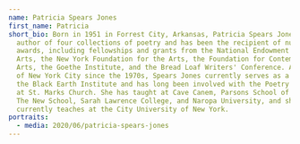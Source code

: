 ```yaml
---
name: Patricia Spears Jones
first_name: Patricia
short_bio: Born in 1951 in Forrest City, Arkansas, Patricia Spears Jones is the
  author of four collections of poetry and has been the recipient of numerous
  awards, including fellowships and grants from the National Endowment for the
  Arts, the New York Foundation for the Arts, the Foundation for Contemporary
  Arts, the Goethe Institute, and the Bread Loaf Writers' Conference. A resident
  of New York City since the 1970s, Spears Jones currently serves as a fellow of
  the Black Earth Institute and has long been involved with the Poetry Project
  at St. Marks Church. She has taught at Cave Canem, Parsons School of Design,
  The New School, Sarah Lawrence College, and Naropa University, and she
  currently teaches at the City University of New York.
portraits:
  - media: 2020/06/patricia-spears-jones
---
```

